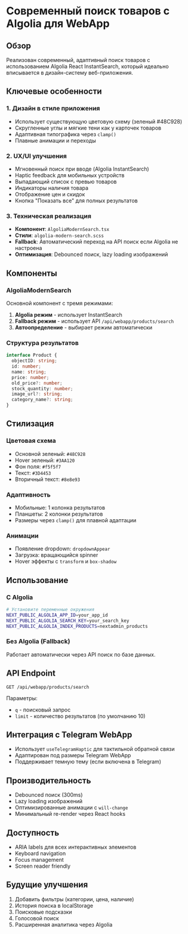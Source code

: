 # Современный поиск товаров с Algolia для WebApp

## Обзор

Реализован современный, адаптивный поиск товаров с использованием Algolia React InstantSearch, который идеально вписывается в дизайн-систему веб-приложения.

## Ключевые особенности

### 1. Дизайн в стиле приложения
- Использует существующую цветовую схему (зеленый #48C928)
- Скругленные углы и мягкие тени как у карточек товаров
- Адаптивная типографика через `clamp()`
- Плавные анимации и переходы

### 2. UX/UI улучшения
- Мгновенный поиск при вводе (Algolia InstantSearch)
- Haptic feedback для мобильных устройств
- Выпадающий список с превью товаров
- Индикаторы наличия товара
- Отображение цен и скидок
- Кнопка "Показать все" для полных результатов

### 3. Техническая реализация
- **Компонент**: `AlgoliaModernSearch.tsx`
- **Стили**: `algolia-modern-search.scss`
- **Fallback**: Автоматический переход на API поиск если Algolia не настроена
- **Оптимизация**: Debounced поиск, lazy loading изображений

## Компоненты

### AlgoliaModernSearch
Основной компонент с тремя режимами:
1. **Algolia режим** - использует InstantSearch
2. **Fallback режим** - использует API `/api/webapp/products/search`
3. **Автоопределение** - выбирает режим автоматически

### Структура результатов
```typescript
interface Product {
  objectID: string;
  id: number;
  name: string;
  price: number;
  old_price?: number;
  stock_quantity: number;
  image_url?: string;
  category_name?: string;
}
```

## Стилизация

### Цветовая схема
- Основной зеленый: `#48C928`
- Hover зеленый: `#3AA120`
- Фон поля: `#f5f5f7`
- Текст: `#3D4453`
- Вторичный текст: `#8e8e93`

### Адаптивность
- Мобильные: 1 колонка результатов
- Планшеты: 2 колонки результатов
- Размеры через `clamp()` для плавной адаптации

### Анимации
- Появление dropdown: `dropdownAppear`
- Загрузка: вращающийся spinner
- Hover эффекты с `transform` и `box-shadow`

## Использование

### С Algolia
```bash
# Установите переменные окружения
NEXT_PUBLIC_ALGOLIA_APP_ID=your_app_id
NEXT_PUBLIC_ALGOLIA_SEARCH_KEY=your_search_key
NEXT_PUBLIC_ALGOLIA_INDEX_PRODUCTS=nextadmin_products
```

### Без Algolia (Fallback)
Работает автоматически через API поиск по базе данных.

## API Endpoint

`GET /api/webapp/products/search`

Параметры:
- `q` - поисковый запрос
- `limit` - количество результатов (по умолчанию 10)

## Интеграция с Telegram WebApp

- Использует `useTelegramHaptic` для тактильной обратной связи
- Адаптирован под размеры Telegram WebApp
- Поддерживает темную тему (если включена в Telegram)

## Производительность

- Debounced поиск (300ms)
- Lazy loading изображений
- Оптимизированные анимации с `will-change`
- Минимальный re-render через React hooks

## Доступность

- ARIA labels для всех интерактивных элементов
- Keyboard navigation
- Focus management
- Screen reader friendly

## Будущие улучшения

1. Добавить фильтры (категории, цена, наличие)
2. История поиска в localStorage
3. Поисковые подсказки
4. Голосовой поиск
5. Расширенная аналитика через Algolia
